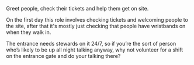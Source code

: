 Greet people, check their tickets and help them get on site.

On the first day this role involves checking tickets and welcoming people to the site, after that it's mostly just checking that people have wristbands on when they walk in.

The entrance needs stewards on it 24/7, so if you’re the sort of person who’s likely to be up all night talking anyway, why not volunteer for a shift on the entrance gate and do your talking there?
